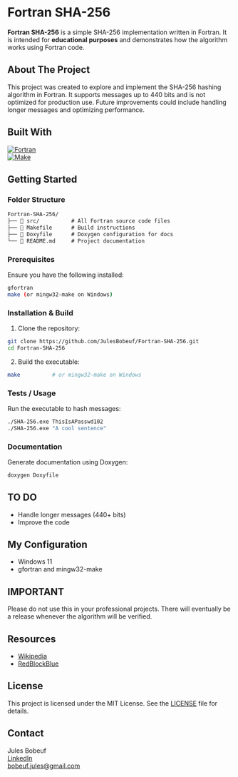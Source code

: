 # Fortran SHA-256

**Fortran SHA-256** is a simple SHA-256 implementation written in Fortran. It is intended for **educational purposes** and demonstrates how the algorithm works using Fortran code.

## About The Project

This project was created to explore and implement the SHA-256 hashing algorithm in Fortran. It supports messages up to 440 bits and is not optimized for production use. Future improvements could include handling longer messages and optimizing performance.

## Built With

[![Fortran](https://img.shields.io/badge/Fortran-0071C5?style=for-the-badge&logo=fortran&logoColor=white)](https://fortran-lang.org/)  
[![Make](https://img.shields.io/badge/Make-000000?style=for-the-badge&logo=gnu-make&logoColor=white)](https://www.gnu.org/software/make/)

## Getting Started

### Folder Structure

```markdown
Fortran-SHA-256/
├── 📁 src/          # All Fortran source code files
├── 📄 Makefile      # Build instructions
├── 📄 Doxyfile      # Doxygen configuration for docs
└── 📄 README.md     # Project documentation
```

### Prerequisites

Ensure you have the following installed:

```sh
gfortran
make (or mingw32-make on Windows)
```

### Installation & Build

1. Clone the repository:

```sh
git clone https://github.com/JulesBobeuf/Fortran-SHA-256.git
cd Fortran-SHA-256
```

2. Build the executable:

```sh
make          # or mingw32-make on Windows
```

### Tests / Usage

Run the executable to hash messages:

```sh
./SHA-256.exe ThisIsAPasswd102
./SHA-256.exe "A cool sentence"
```

### Documentation

Generate documentation using Doxygen:

```sh
doxygen Doxyfile
```

## TO DO

- Handle longer messages (440+ bits)  
- Improve the code

## My Configuration

- Windows 11  
- gfortran and mingw32-make

## IMPORTANT

Please do not use this in your professional projects. There will eventually be a release whenever the algorithm will be verified.

## Resources

- [Wikipedia](https://en.wikipedia.org/wiki/SHA-2)  
- [RedBlockBlue](https://www.youtube.com/watch?v=orIgy2MjqrA&themeRefresh=1)

## License

This project is licensed under the MIT License. See the [LICENSE](LICENSE) file for details.

## Contact

Jules Bobeuf  
[LinkedIn](https://www.linkedin.com/in/bobeuf-jules/)  
bobeuf.jules@gmail.com
